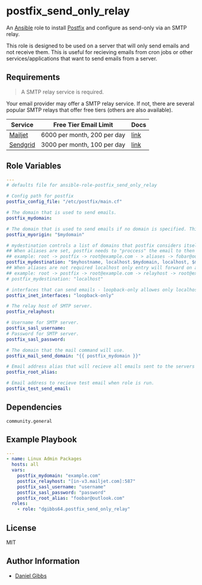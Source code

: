 # postfix_send_only_relay

An [Ansible](https://www.ansible.com) role to install [Postfix](https://www.postfix.org) and configure as send-only via an SMTP relay.

This role is designed to be used on a server that will only send emails and not receive them. This is useful for recieving emails from cron jobs or other services/applications that want to send emails from a server.

## Requirements

> A SMTP relay service is required.

Your email provider may offer a SMTP relay service. If not, there are several popular SMTP relays that offer free tiers (others are also available).

| Service                            | Free Tier Email Limit       | Docs                                                                   |
| ---------------------------------- | --------------------------- | ---------------------------------------------------------------------- |
| [Mailjet](https://www.mailjet.com) | 6000 per month, 200 per day | [link](https://dev.mailjet.com/smtp-relay/overview)                    |
| [Sendgrid](https://sendgrid.com)   | 3000 per month, 100 per day | [link](https://docs.sendgrid.com/for-developers/sending-email/postfix) |

## Role Variables

```yaml
---
# defaults file for ansible-role-postfix_send_only_relay

# Config path for postfix
postfix_config_file: "/etc/postfix/main.cf"

# The domain that is used to send emails.
postfix_mydomain:

# The domain that is used to send emails if no domain is specified. This is usually the same as mydomain or myhostname
postfix_myorigin: "$mydomain"

# mydestination controls a list of domains that postfix considers itself the final destination for.
## When aliases are set, postfix needs to "proccess" the email to then forward it on using /etc/aliases.
## example: root -> postfix -> root@example.com - > aliases -> fobar@outlook.com -> relayhost -> foobar@outlook.com
postfix_mydestination: "$myhostname, localhost.$mydomain, localhost, $mydomain"
## When aliases are not required localhost only entry will forward on all emails without any "processing" from postfix.
## example: root -> postfix -> root@example.com -> relayhost -> root@example.com
# postfix_mydestination: "localhost"

# interfaces that can send emails - loopback-only allowes only localhost to send.
postfix_inet_interfaces: "loopback-only"

# The relay host of SMTP server.
postfix_relayhost:

# Username for SMTP server.
postfix_sasl_username:
# Password for SMTP server.
postfix_sasl_password:

# The domain that the mail command will use.
postfix_mail_send_domain: "{{ postfix_mydomain }}"

# Email address alias that will recieve all emails sent to the servers root user.
postfix_root_alias:

# Email address to recieve test email when role is run.
postfix_test_send_email:
```

## Dependencies

```
community.general
```

## Example Playbook

```yaml
---
- name: Linux Admin Packages
  hosts: all
  vars:
    postfix_mydomain: "example.com"
    postfix_relayhost: "[in-v3.mailjet.com]:587"
    postfix_sasl_username: "username"
    postfix_sasl_password: "password"
    postfix_root_alias: "foobar@outlook.com"
  roles:
    - role: "dgibbs64.postfix_send_only_relay"
```

## License

MIT

## Author Information

- [Daniel Gibbs](https://danielgibbs.co.uk)
